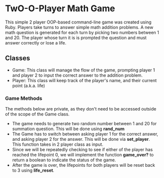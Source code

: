 # TwO-O-Player Math Game

This simple 2 player OOP-based command-line game was created using Ruby. Players take turns to answer simple math addition problems. A new math question is generated for each turn by picking two numbers between 1 and 20. The player whose turn it is is prompted the question and must answer correctly or lose a life.

## Classes

- Game: This class will manage the flow of the game, prompting player 1 and player 2 to input the correct answer to the addition problem.
- Player: This class will keep track of the player's name, and their current point (a.k.a. life)

### Game Methods

The methods below are private, as they don't need to be accessed outside of the scope of the Game class.

- The game needs to generate two random number between 1 and 20 for summation question. This will be done using **rand_num**
- The Game has to switch between asking player 1 for the correct answer, and asking player 2 for the answer. This will be done via **set_player**. This function takes in 2 player class as input.
- Since we will be repeatedly checking to see if either of the player has reached the lifepoint 0, we will implement the function **game_over?** to return a boolean to indicate the status of the game.
- After the game is over, the lifepoints for both players will be reset back to 3 using **life_reset**.